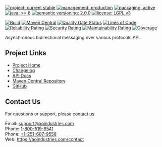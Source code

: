 
[![project: current stable](https://oss.aoapps.com/ao-badges/project-current-stable.svg)](https://aoindustries.com/life-cycle#project-current-stable)
[![management: production](https://oss.aoapps.com/ao-badges/management-production.svg)](https://aoindustries.com/life-cycle#management-production)
[![packaging: active](https://oss.aoapps.com/ao-badges/packaging-active.svg)](https://aoindustries.com/life-cycle#packaging-active)  
[![java: &gt;= 8](https://oss.aoapps.com/ao-badges/java-8.svg)](https://docs.oracle.com/javase/8/)
[![semantic versioning: 2.0.0](https://oss.aoapps.com/ao-badges/semver-2.0.0.svg)](http://semver.org/spec/v2.0.0.html)
[![license: LGPL v3](https://oss.aoapps.com/ao-badges/license-lgpl-3.0.svg)](https://www.gnu.org/licenses/lgpl-3.0)

[![Build](https://github.com/ao-apps/ao-messaging-api/workflows/Build/badge.svg?branch=master)](https://github.com/ao-apps/ao-messaging-api/actions?query=workflow%3ABuild)
[![Maven Central](https://maven-badges.herokuapp.com/maven-central/com.aoapps/ao-messaging-api/badge.svg)](https://maven-badges.herokuapp.com/maven-central/com.aoapps/ao-messaging-api)
[![Quality Gate Status](https://sonarcloud.io/api/project_badges/measure?branch=master&project=com.aoapps%3Aao-messaging-api&metric=alert_status)](https://sonarcloud.io/dashboard?branch=master&id=com.aoapps%3Aao-messaging-api)
[![Lines of Code](https://sonarcloud.io/api/project_badges/measure?branch=master&project=com.aoapps%3Aao-messaging-api&metric=ncloc)](https://sonarcloud.io/component_measures?branch=master&id=com.aoapps%3Aao-messaging-api&metric=ncloc)  
[![Reliability Rating](https://sonarcloud.io/api/project_badges/measure?branch=master&project=com.aoapps%3Aao-messaging-api&metric=reliability_rating)](https://sonarcloud.io/component_measures?branch=master&id=com.aoapps%3Aao-messaging-api&metric=Reliability)
[![Security Rating](https://sonarcloud.io/api/project_badges/measure?branch=master&project=com.aoapps%3Aao-messaging-api&metric=security_rating)](https://sonarcloud.io/component_measures?branch=master&id=com.aoapps%3Aao-messaging-api&metric=Security)
[![Maintainability Rating](https://sonarcloud.io/api/project_badges/measure?branch=master&project=com.aoapps%3Aao-messaging-api&metric=sqale_rating)](https://sonarcloud.io/component_measures?branch=master&id=com.aoapps%3Aao-messaging-api&metric=Maintainability)
[![Coverage](https://sonarcloud.io/api/project_badges/measure?branch=master&project=com.aoapps%3Aao-messaging-api&metric=coverage)](https://sonarcloud.io/component_measures?branch=master&id=com.aoapps%3Aao-messaging-api&metric=Coverage)

Asynchronous bidirectional messaging over various protocols API.

## Project Links
* [Project Home](https://oss.aoapps.com/messaging/api/)
* [Changelog](https://oss.aoapps.com/messaging/api/changelog)
* [API Docs](https://oss.aoapps.com/messaging/api/apidocs/)
* [Maven Central Repository](https://search.maven.org/artifact/com.aoapps/ao-messaging-api)
* [GitHub](https://github.com/ao-apps/ao-messaging-api)

## Contact Us
For questions or support, please [contact us](https://aoindustries.com/contact):

Email: [support@aoindustries.com](mailto:support@aoindustries.com)  
Phone: [1-800-519-9541](tel:1-800-519-9541)  
Phone: [+1-251-607-9556](tel:+1-251-607-9556)  
Web: https://aoindustries.com/contact
